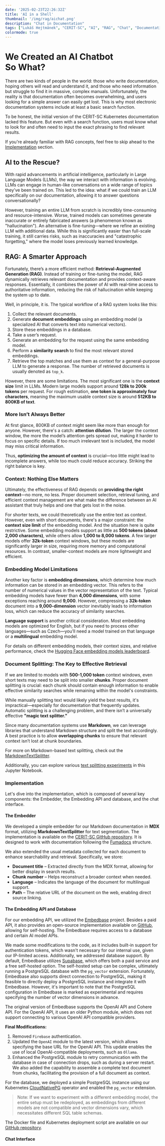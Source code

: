 ```yaml
---
date: '2025-02-23T22:26:32Z'
title: 'AI in a Shell'
thumbnail: '/img/rag/aichat.png'
description: "Chat in Documentation"
tags: ["Lukáš Hejtmánek", "CERIT-SC", "AI", "RAG", "Chat", "Documentation"]
colormode: true
---
```


# We Created an AI Chatbot<br/>So What?

There are two kinds of people in the world: those who write documentation, hoping others will read and understand it, and those who need information but struggle to find it in massive, complex manuals. Unfortunately, the reality is that documentation often becomes overwhelming, and users looking for a simple answer can easily get lost. This is why most electronic documentation systems include at least a basic search function. 

To be honest, the initial version of the CERIT-SC Kubernetes documentation lacked this feature. But even with a search function, users must know what to look for and often need to input the exact phrasing to find relevant results.

If you're already familiar with RAG concepts, feel free to skip ahead to the [Implementation](#implementation) section.

## AI to the Rescue?

With rapid advancements in artificial intelligence, particularly in Large Language Models (LLMs), the way we interact with information is evolving. LLMs can engage in human-like conversations on a wide range of topics they’ve been trained on. This led to the idea: what if we could train an LLM specifically on our documentation, allowing it to answer questions conversationally?

However, training an entire LLM from scratch is incredibly time-consuming and resource-intensive. Worse, trained models can sometimes generate inaccurate or entirely fabricated answers (a phenomenon known as "hallucination"). An alternative is fine-tuning—where we refine an existing LLM with additional data. While this is significantly easier than full-scale training, it still carries risks, such as inaccuracies and "catastrophic forgetting," where the model loses previously learned knowledge.

## RAG: A Smarter Approach

Fortunately, there’s a more efficient method: **Retrieval-Augmented Generation (RAG)**. Instead of training or fine-tuning the model, RAG dynamically retrieves relevant documentation and provides context-aware responses. Essentially, it combines the power of AI with real-time access to authoritative information, reducing the risk of hallucination while keeping the system up to date. 

Well, in principle, it is. The typical workflow of a RAG system looks like this:

1. Collect the relevant documents.  
2. Generate **document embeddings** using an embedding model (a specialized AI that converts text into numerical vectors).  
3. Store these embeddings in a database.  
4. Take a user’s request.  
5. Generate an embedding for the request using the same embedding model.  
6. Perform a **similarity search** to find the most relevant stored embeddings.  
7. Retrieve the top matches and use them as context for a general-purpose LLM to generate a response. The number of retrieved documents is usually denoted as `top_k`.  

However, there are some limitations. The most significant one is the **context size** limit in LLMs. Modern large models support around **128k to 200k tokens** per request. For rough estimation, **one token is approximately four characters**, meaning the maximum usable context size is around **512KB to 800KB of text**.

### More Isn’t Always Better

At first glance, 800KB of context might seem like more than enough for anyone. However, there's a catch: **attention dilution**. The larger the context window, the more the model’s attention gets spread out, making it harder to focus on specific details. If too much irrelevant text is included, the model may miss critical information.  

Thus, **optimizing the amount of context** is crucial—too little might lead to incomplete answers, while too much could reduce accuracy. Striking the right balance is key.

### Context: Nothing Else Matters

Ultimately, the effectiveness of RAG depends on **providing the right context**—no more, no less. Proper document selection, retrieval tuning, and efficient context management are what make the difference between an AI assistant that truly helps and one that gets lost in the noise.

For shorter texts, we could theoretically use the entire text as context. However, even with short documents, there's a major constraint: the **context size limit** of the embedding model. And the situation here is quite restrictive. Some embedding models support as little as **500 tokens (about 2,000 characters)**, while others allow **1,000 to 8,000 tokens**. A few larger models offer **32k-token** context windows, but these models are significantly larger in size, requiring more memory and computational resources. In contrast, smaller-context models are more lightweight and efficient.

### Embedding Model Limitations

Another key factor is **embedding dimensions**, which determine how much information can be stored in an embedding vector. This refers to the number of numerical values in the vector representation of the text. Typical embedding models have fewer than **4,000 dimensions**, with some exceptions reaching around **9,000**. However, compressing a **32k-token** document into a **9,000-dimension** vector inevitably leads to information loss, which can reduce the accuracy of similarity searches.

**Language support** is another critical consideration. Most embedding models are optimized for English, but if you need to process other languages—such as Czech—you’ll need a model trained on that language or a **multilingual** embedding model.

For details on different embedding models, their context sizes, and relative performance, check the [Hugging Face embedding models leaderboard](https://huggingface.co/spaces/mteb/leaderboard).

### Document Splitting: The Key to Effective Retrieval

If we are limited to models with **500-1,000 token** context windows, even short texts may need to be split into smaller **chunks**. Proper document splitting is crucial: each chunk should contain enough information to enable effective similarity searches while remaining within the model's constraints.

While manually splitting text would likely yield the best results, it's impractical—especially for documentation that frequently updates. Automatic splitting is a challenging problem, and there isn’t a universally effective **"magic text splitter."**

Since many documentation systems use **Markdown**, we can leverage libraries that understand Markdown structure and split the text accordingly. A best practice is to allow **overlapping chunks** to ensure that relevant context isn’t lost at chunk boundaries.  

For more on Markdown-based text splitting, check out the [MarkdownTextSplitter](https://python.langchain.com/api_reference/text_splitters/markdown/langchain_text_splitters.markdown.MarkdownTextSplitter.html).  

Additionally, you can explore various [text splitting experiments](https://github.com/FullStackRetrieval-com/RetrievalTutorials/blob/main/tutorials/LevelsOfTextSplitting/5_Levels_Of_Text_Splitting.ipynb) in this Jupyter Notebook.

### Implementation

Let's dive into the implementation, which is composed of several key components: the Embedder, the Embedding API and database, and the chat interface.

#### The Embedder

We developed a simple embedder for our Markdown documentation in **MDX** format, utilizing **MarkdownTextSplitter** for text segmentation. The implementation is available on the [CERIT-SC GitHub repository](https://github.com/CERIT-SC/fumadocs/blob/master/scripts/embed.py). It is designed to work with documentation following the [Fumadocs](https://github.com/fuma-nama/fumadocs) structure.

We also extended the usual metadata collected for each document to enhance searchability and retrieval. Specifically, we store:

- **Document title** – Extracted directly from the MDX format, allowing for better display in search results.  
- **Chunk number** – Helps reconstruct a broader context when needed.  
- **Language** – Indicates the language of the document for multilingual support.  
- **Path** – The relative URL of the document on the web, enabling direct source linking.  

#### The Embedding API and Database

For our embedding API, we utilized the [Embedbase](https://embedbase.xyz/) project. Besides a paid API, it also provides an open-source implementation available on [GitHub](https://github.com/different-ai/embedbase), allowing for self-hosting. The Embedbase requires access to a database and certain AI model APIs.

We made some modifications to the code, as it includes built-in support for authentication tokens, which wasn't necessary for our internal use, given our IP-limited access. Additionally, we addressed database support. By default, Embedbase utilizes [Supabase](https://supabase.com/), which offers both a paid service and a free self-hosted option. The self-hosted setup can be complex, ultimately running a PostgreSQL database with the `pg_vector` extension. Fortunately, Embedbase also supports direct connection to PostgreSQL, making it feasible to directly deploy a PostgreSQL instance and integrate it with Embedbase. However, it's important to note that the PostgreSQL configuration in Embedbase is marked as experimental and requires specifying the number of vector dimensions in advance.

The original version of Embedbase supports the OpenAI API and Cohere API. For the OpenAI API, it uses an older Python module, which does not support connecting to various OpenAI API compatible providers.

**Final Modifications:**

1. Removed `Firebase` authentication.
2. Updated the `OpenAI` module to the latest version, which allows specifying the base URL for the OpenAI API. This update enables the use of local OpenAI-compatible deployments, such as `Ollama`.
3. Enhanced the PostgreSQL module to retry communication with the database in case of connection drops, such as during a server restart. We also added the capability to assemble a complete text document from chunks, facilitating the provision of a full document as context.

For the database, we deployed a simple PostgreSQL instance using our Kubernetes [CloudNativePG](https://cloudnative-pg.io/) operator and enabled the `pg_vector` extension.

> Note: If we want to experiment with a different embedding model, the entire setup must be redeployed, as embeddings from different models are not compatible and vector dimensions vary, which necessitates different SQL table schemas.

The Docker file and Kubernetes deployment script are available on our [GitHub repository](https://github.com/CERIT-SC/embedbase).

#### Chat Interface

